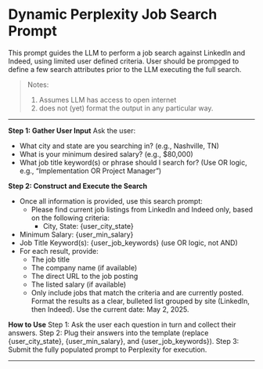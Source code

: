 # Dynamic Perplexity Job Search Prompt

This prompt guides the LLM to perform a job search against LinkedIn and Indeed, using limited user defined criteria. User should be prompged to define a few search attributes prior to the LLM executing the full search. 

> Notes:
>   1. Assumes LLM has access to open internet
>   2. does not (yet) format the output in any particular way. 

---

**Step 1: Gather User Input**
Ask the user:
- What city and state are you searching in? (e.g., Nashville, TN)
- What is your minimum desired salary? (e.g., $80,000)
- What job title keyword(s) or phrase should I search for? (Use OR logic, e.g., “Implementation OR Project Manager”)

**Step 2: Construct and Execute the Search**
- Once all information is provided, use this search prompt:
  - Please find current job listings from LinkedIn and Indeed only, based on the following criteria:
    - City, State: {user_city_state}
- Minimum Salary: {user_min_salary}
- Job Title Keyword(s): {user_job_keywords} (use OR logic, not AND)
- For each result, provide:
    - The job title
    - The company name (if available)
    - The direct URL to the job posting
    - The listed salary (if available)
    - Only include jobs that match the criteria and are currently posted. Format the results as a clear, bulleted list grouped by site (LinkedIn, then Indeed). Use the current date: May 2, 2025.

**How to Use**
Step 1: Ask the user each question in turn and collect their answers.
Step 2: Plug their answers into the template (replace {user_city_state}, {user_min_salary}, and {user_job_keywords}).
Step 3: Submit the fully populated prompt to Perplexity for execution.

---

